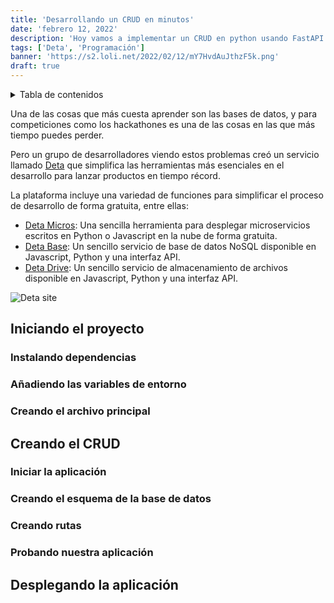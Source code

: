 ```yaml
---
title: 'Desarrollando un CRUD en minutos'
date: 'febrero 12, 2022'
description: 'Hoy vamos a implementar un CRUD en python usando FastAPI y Deta Base haciendo una simple lista de precios.'
tags: ['Deta', 'Programación']
banner: 'https://s2.loli.net/2022/02/12/mY7HvdAuJthzF5k.png'
draft: true
---
```


<details> 
  <summary>Tabla de contenidos</summary>

[[toc]]

</details>

Una de las cosas que más cuesta aprender son las bases de datos, y para competiciones como los hackathones es una de las cosas en las que más tiempo puedes perder.

Pero un grupo de desarrolladores viendo estos problemas creó un servicio llamado [Deta](https://deta.sh/) que simplifica las herramientas más esenciales en el desarrollo para lanzar productos en tiempo récord.

La plataforma incluye una variedad de funciones para simplificar el proceso de desarrollo de forma gratuita, entre ellas:

- [Deta Micros](https://docs.deta.sh/docs/home/#deta-micros): Una sencilla herramienta para desplegar microservicios escritos en Python o Javascript en la nube de forma gratuita.
- [Deta Base](https://docs.deta.sh/docs/home/#deta-base): Un sencillo servicio de base de datos NoSQL disponible en Javascript, Python y una interfaz API.
- [Deta Drive](https://docs.deta.sh/docs/drive/about): Un sencillo servicio de almacenamiento de archivos disponible en Javascript, Python y una interfaz API.

![Deta site](https://i.postimg.cc/c4XTKnvH/ezgif-com-gif-maker-1.webp)

## Iniciando el proyecto

### Instalando dependencias

### Añadiendo las variables de entorno

### Creando el archivo principal

## Creando el CRUD

### Iniciar la aplicación

### Creando el esquema de la base de datos

### Creando rutas

### Probando nuestra aplicación

## Desplegando la aplicación
